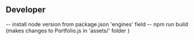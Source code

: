 ## Developer

 -- install node version from package.json 'engines' field
 -- npm run build (makes changes to Portfolio.js in 'assets/' folder )